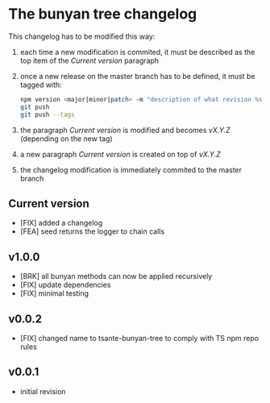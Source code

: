 # The bunyan tree changelog

This changelog has to be modified this way:

1. each time a new modification is commited, it must be described as the top item of the *Current version* paragraph
2. once a new release on the master branch has to be defined, it must be tagged with:

    ```sh
    npm version <major|minor|patch> -m "description of what revision %s provides"
    git push
    git push --tags
    ```

3. the paragraph *Current version* is modified and becomes *vX.Y.Z* (depending on the new tag)
4. a new paragraph *Current version* is created on top of *vX.Y.Z*
5. the changelog modification is immediately commited to the master branch

## Current version

- [FIX] added a changelog
- [FEA] seed returns the logger to chain calls

## v1.0.0

- [BRK] all bunyan methods can now be applied recursively
- [FIX] update dependencies
- [FIX] minimal testing

## v0.0.2

- [FIX] changed name to tsante-bunyan-tree to comply with TS npm repo rules

## v0.0.1

- initial revision
